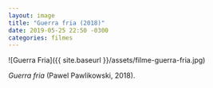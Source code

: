 ```yaml
---
layout: image
title: "Guerra fria (2018)"
date: 2019-05-25 22:50 -0300
categories: filmes
---
```

![Guerra Fria]({{ site.baseurl }}/assets/filme-guerra-fria.jpg)

_Guerra fria_ (Pawel Pawlikowski, 2018).
